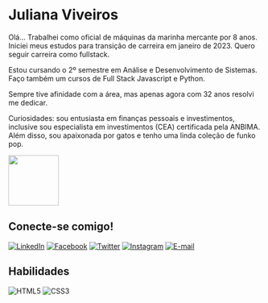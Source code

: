 # Juliana Viveiros

Olá... Trabalhei como oficial de máquinas da marinha mercante por 8 anos. Iniciei meus estudos para transição de carreira em janeiro de 2023. Quero seguir carreira como fullstack.

Estou cursando o 2º semestre em Análise e Desenvolvimento de Sistemas. Faço também um cursos de Full Stack Javascript e Python.

Sempre tive afinidade com a área, mas apenas agora com 32 anos resolvi me dedicar.

Curiosidades: sou entusiasta em finanças pessoais e investimentos, inclusive sou especialista em investimentos (CEA) certificada pela ANBIMA. Além disso, sou apaixonada por gatos e tenho uma linda coleção de funko pop.

<img src="https://i.emezeta.com/weblog/nyan-cat/nyan-cat-animated.gif" width=100px/>

## Conecte-se comigo!

[![LinkedIn](https://img.shields.io/badge/LinkedIn-000?style=for-the-badge&logo=linkedin&logoColor=0E76A8)](https://www.linkedin.com/in/juliana-viveiros-46845895/)
[![Facebook](https://img.shields.io/badge/Facebook-000?style=for-the-badge&logo=facebook)](https://www.facebook.com/julianacviveiros)
[![Twitter](https://img.shields.io/badge/twitter-000?style=for-the-badge&logo=x)](https://x.com/juhviveiros/)
[![Instagram](https://img.shields.io/badge/Instagram-000?style=for-the-badge&logo=instagram)](https://instagram.com/julianacsviveiros)
[![E-mail](https://img.shields.io/badge/gmail-000?style=for-the-badge&logo=gmail)](mailto:om.julianacosta@gmail.com)

## Habilidades

![HTML5](https://img.shields.io/badge/HTML5-000?style=for-the-badge&logo=html5)
![CSS3](https://img.shields.io/badge/CSS3-000?style=for-the-badge&logo=css3&logoColor=264CE4)
